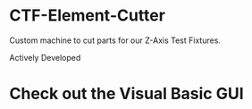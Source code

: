 # CTF-Element-Cutter
Custom machine to cut parts for our Z-Axis Test Fixtures. 



Actively Developed 



# Check out the Visual Basic GUI




